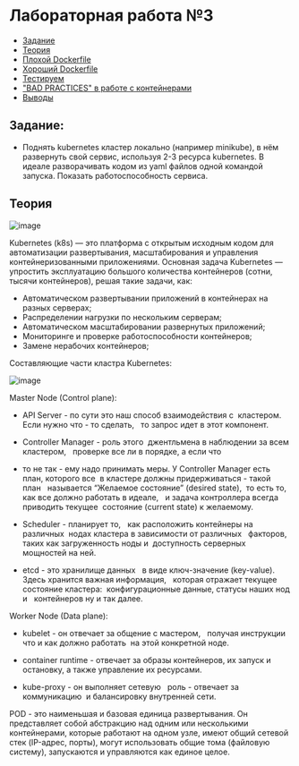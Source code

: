 # Лабораторная работа №3

- [Задание](#задание)
- [Теория](#теория)
- [Плохой Dockerfile](#плохой-dockerfile)
- [Хороший Dockerfile](#хороший-dockerfile)
- [Тестируем](#тестируем)
- ["BAD PRACTICES" в работе с контейнерами]("bad-practices"-в-работе-с-контейнерами)
- [Выводы](#выводы)

## Задание: 

* Поднять kubernetes кластер локально (например minikube), в нём развернуть свой сервис, используя 2-3 ресурса kubernetes. В идеале разворачивать кодом из yaml файлов одной командой запуска. Показать работоспособность сервиса.

## Теория

![image](https://github.com/user-attachments/assets/7f76e69e-d349-41a6-b8dd-40e44bae0668)

Kubernetes (k8s) — это платформа с открытым исходным кодом для автоматизации развертывания, масштабирования и управления контейнеризованными приложениями. Основная задача Kubernetes — упростить эксплуатацию большого количества контейнеров (сотни, тысячи контейнеров), решая такие задачи, как:

* Автоматическом развертывании приложений в контейнерах на разных серверах;
* Распределении нагрузки по нескольким серверам;
* Автоматическом масштабировании развернутых приложений;
* Мониторинге и проверке работоспособности контейнеров;
* Замене нерабочих контейнеров;

Составляющие части кластра Kubernetes:

![image](https://github.com/user-attachments/assets/113cbb9a-9245-408d-9d65-d60591349863)

Master Node (Control plane):

* API Server - по сути это наш способ взаимодействия с 
кластером. Если нужно что - то сделать,  
то запрос идет в этот компонент.

* Controller Manager - роль этого 
джентльмена в наблюдении за всем кластером,  
проверке все ли в порядке, а если что 
- то не так - ему надо принимать меры.
У Controller Manager есть план, которого все 
в кластере должны придерживаться - такой план  
называется “Желаемое состояние” (desired state), 
то есть то, как все должно работать в идеале,  
и задача контроллера всегда приводить текущее 
состояние (current state) к желаемому.

* Scheduler - планирует то,  
как расположить контейнеры на различных 
нодах кластера в зависимости от различных  
факторов, таких как загруженность ноды и 
доступность серверных мощностей на ней.

* etcd - это хранилище данных  
в виде ключ-значение (key-value).
Здесь хранится важная информация,  
которая отражает текущее состояние кластера: 
конфигурационные данные, статусы наших нод и  
контейнеров ну и так далее.

Worker Node (Data plane):

* kubelet - он отвечает за общение с мастером,  
получая инструкции что и как должно работать 
на этой конкретной ноде.

* container runtime - отвечает за образы контейнеров, их запуск и 
остановку, а также управление их ресурсами.

* kube-proxy - он выполняет сетевую  
роль - отвечает за коммуникацию 
и балансировку внутренней сети.

POD - это наименьшая и базовая единица развертывания. Он представляет собой абстракцию над одним или несколькими контейнерами, которые работают на одном узле, имеют общий сетевой стек (IP-адрес, порты), могут использовать общие тома (файловую систему), запускаются и управляются как единое целое.

